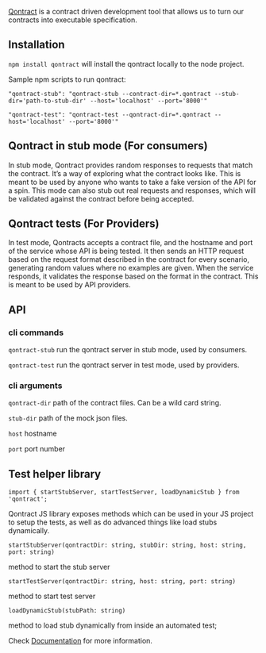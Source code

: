 [Qontract](https://qontract.run/) is a contract driven development tool that allows us to turn our contracts into executable specification.

## Installation
`npm install qontract`  will install the qontract locally to the node project.

Sample npm scripts to run qontract:

`"qontract-stub": "qontract-stub --contract-dir=*.qontract --stub-dir='path-to-stub-dir' --host='localhost' --port='8000'"`

`"qontract-test": "qontract-test --qontract-dir=*.qontract --host='localhost' --port='8000'"`

## Qontract in stub mode (For consumers)

In stub mode, Qontract provides random responses to requests that match the contract. It’s a way of exploring what the contract looks like.
This is meant to be used by anyone who wants to take a fake version of the API for a spin.
This mode can also stub out real requests and responses, which will be validated against the contract before being accepted.

## Qontract tests (For Providers)

In test mode, Qontracts accepts a contract file, and the hostname and port of the service whose API is being tested. It then sends an HTTP request based on the request format described in the contract for every scenario, generating random values where no examples are given. When the service responds, it validates the response based on the format in the contract.
This is meant to be used by API providers.

## API

### cli commands

`qontract-stub` run the qontract server in stub mode, used by consumers.

`qontract-test` run the qontract server in test mode, used by providers.

### cli arguments

`qontract-dir` path of the contract files. Can be a wild card string.

`stub-dir` path of the mock json files.

`host` hostname

`port` port number

## Test helper library

`import { startStubServer, startTestServer, loadDynamicStub } from 'qontract';`

Qontract JS library exposes methods which can be used in your JS project to setup the tests, as well as do advanced things like load stubs dynamically.


`startStubServer(qontractDir: string, stubDir: string, host: string, port: string)`

method to start the stub server

`startTestServer(qontractDir: string, host: string, port: string)`

method to start test server

`loadDynamicStub(stubPath: string)`

method to load stub dynamically from inside an automated test;


Check [Documentation](https://qontract.run/documentation.html) for more information.

